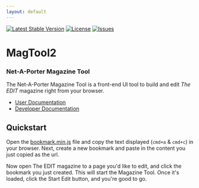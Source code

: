 ```yaml
---
layout: default
---
```


<!-- header start -->
[![Latest Stable Version](https://img.shields.io/github/release/NAPWebProductionEditTeam/MagTool2.svg)](https://github.com/NAPWebProductionEditTeam/MagTool2/releases)
[![License](https://img.shields.io/github/license/NAPWebProductionEditTeam/MagTool2.svg)](https://raw.githubusercontent.com/NAPWebProductionEditTeam/MagTool2/master/LICENSE)
[![Issues](https://img.shields.io/github/issues-raw/NAPWebProductionEditTeam/MagTool2.svg)](https://github.com/NAPWebProductionEditTeam/MagTool2/issues)

# MagTool2
### Net-A-Porter Magazine Tool
<!-- header end -->

The Net-A-Porter Magazine Tool is a front-end UI tool to build and edit *The EDIT* magazine right from your browser.

 - [User Documentation][docs/user]
 - [Developer Documentation][docs/dev]

## Quickstart

Open the [bookmark.min.js][bookmark] file and copy the text displayed (`cmd+a` & `cmd+c`) in your browser. Next, create a new bookmark and paste in the content you just copied as the url.

Now open The EDIT magazine to a page you'd like to edit, and click the bookmark you just created. This will start the Magazine Tool. Once it's loaded, click the Start Edit button, and you're good to go.

[docs/user]: http://napwebproductioneditteam.github.io/MagTool2/docs/user/
[docs/dev]: http://napwebproductioneditteam.github.io/MagTool2/docs/dev/
[bookmark]: http://staging.net-a-porter.com/alfresco/nap/webAssets/magazine/_shared/contents/MagTool/js/bookmark.min.js?v=1.0.9
